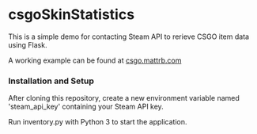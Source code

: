 # csgoSkinStatistics

This is a simple demo for contacting Steam API to rerieve CSGO item data using Flask.

A working example can be found at [csgo.mattrb.com](https://csgo.mattrb.com)

### Installation and Setup

After cloning this repository, create a new environment variable named 'steam_api_key' containing your Steam API key.

Run inventory.py with Python 3 to start the application.